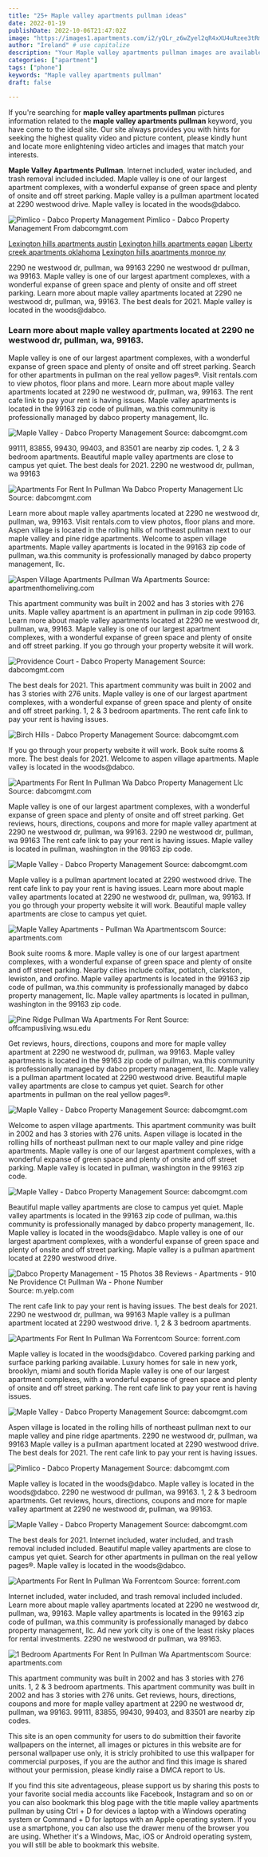 ```yaml
---
title: "25+ Maple valley apartments pullman ideas"
date: 2022-01-19
publishDate: 2022-10-06T21:47:02Z
image: "https://images1.apartments.com/i2/yQLr_z6wZyel2qR4xXU4uRzee3tRmMq3RXmSe9xlt8A/117/image.jpg"
author: "Ireland" # use capitalize
description: "Your Maple valley apartments pullman images are available. Maple valley apartments pullman are a topic that is being searched for and liked by netizens today. You can Download the Maple valley apartments pullman files here. Download all free photos."
categories: ["apartment"]
tags: ["phone"]
keywords: "Maple valley apartments pullman"
draft: false

---
```


If you're searching for **maple valley apartments pullman** pictures information related to the **maple valley apartments pullman** keyword, you have come to the ideal  site.  Our site always  provides you with  hints  for seeking  the highest  quality video and picture  content, please kindly hunt and locate more enlightening video articles and images  that match your interests.

**Maple Valley Apartments Pullman**. Internet included, water included, and trash removal included included. Maple valley is one of our largest apartment complexes, with a wonderful expanse of green space and plenty of onsite and off street parking. Maple valley is a pullman apartment located at 2290 westwood drive. Maple valley is located in the woods@dabco.

![Pimlico - Dabco Property Management](https://dabcomgmt.com/wp-content/uploads/2015/05/Pimlico-1bed-ext-3-1920x1440.jpg "Pimlico - Dabco Property Management")
Pimlico - Dabco Property Management From dabcomgmt.com

[Lexington hills apartments austin](/lexington-hills-apartments-austin/)
[Lexington hills apartments eagan](/lexington-hills-apartments-eagan/)
[Liberty creek apartments oklahoma](/liberty-creek-apartments-oklahoma/)
[Lexington hills apartments monroe ny](/lexington-hills-apartments-monroe-ny/)

2290 ne westwood dr, pullman, wa 99163 2290 ne westwood dr pullman, wa 99163. Maple valley is one of our largest apartment complexes, with a wonderful expanse of green space and plenty of onsite and off street parking. Learn more about maple valley apartments located at 2290 ne westwood dr, pullman, wa, 99163. The best deals for 2021. Maple valley is located in the woods@dabco.

### Learn more about maple valley apartments located at 2290 ne westwood dr, pullman, wa, 99163.

Maple valley is one of our largest apartment complexes, with a wonderful expanse of green space and plenty of onsite and off street parking. Search for other apartments in pullman on the real yellow pages®. Visit rentals.com to view photos, floor plans and more. Learn more about maple valley apartments located at 2290 ne westwood dr, pullman, wa, 99163. The rent cafe link to pay your rent is having issues. Maple valley apartments is located in the 99163 zip code of pullman, wa.this community is professionally managed by dabco property management, llc.


![Maple Valley - Dabco Property Management](https://dabcomgmt.com/wp-content/uploads/2015/07/Maple-Valley-Apt-2-bd.png "Maple Valley - Dabco Property Management")
Source: dabcomgmt.com

99111, 83855, 99430, 99403, and 83501 are nearby zip codes. 1, 2 &amp; 3 bedroom apartments. Beautiful maple valley apartments are close to campus yet quiet. The best deals for 2021. 2290 ne westwood dr, pullman, wa 99163

![Apartments For Rent In Pullman Wa Dabco Property Management Llc](https://dabcomgmt.com/wp-content/uploads/2015/05/Aspen-Village-500x400.jpg "Apartments For Rent In Pullman Wa Dabco Property Management Llc")
Source: dabcomgmt.com

Learn more about maple valley apartments located at 2290 ne westwood dr, pullman, wa, 99163. Visit rentals.com to view photos, floor plans and more. Aspen village is located in the rolling hills of northeast pullman next to our maple valley and pine ridge apartments. Welcome to aspen village apartments. Maple valley apartments is located in the 99163 zip code of pullman, wa.this community is professionally managed by dabco property management, llc.

![Aspen Village Apartments Pullman Wa Apartments](https://images1.apartmenthomeliving.com/i2/jnTL7m6qb7Ntx_Uar5N9iBzLexrkmQmJkWQugkJpI7Q/118/image.jpg "Aspen Village Apartments Pullman Wa Apartments")
Source: apartmenthomeliving.com

This apartment community was built in 2002 and has 3 stories with 276 units. Maple valley apartment is an apartment in pullman in zip code 99163. Learn more about maple valley apartments located at 2290 ne westwood dr, pullman, wa, 99163. Maple valley is one of our largest apartment complexes, with a wonderful expanse of green space and plenty of onsite and off street parking. If you go through your property website it will work.

![Providence Court - Dabco Property Management](https://dabcomgmt.com/wp-content/uploads/2015/05/Providence-Court-center-yard.jpg "Providence Court - Dabco Property Management")
Source: dabcomgmt.com

The best deals for 2021. This apartment community was built in 2002 and has 3 stories with 276 units. Maple valley is one of our largest apartment complexes, with a wonderful expanse of green space and plenty of onsite and off street parking. 1, 2 &amp; 3 bedroom apartments. The rent cafe link to pay your rent is having issues.

![Birch Hills - Dabco Property Management](https://dabcomgmt.com/wp-content/uploads/2018/11/BH-1bed-TH-ext-2-1920x1440.jpg "Birch Hills - Dabco Property Management")
Source: dabcomgmt.com

If you go through your property website it will work. Book suite rooms &amp; more. The best deals for 2021. Welcome to aspen village apartments. Maple valley is located in the woods@dabco.

![Apartments For Rent In Pullman Wa Dabco Property Management Llc](https://dabcomgmt.com/wp-content/uploads/2015/05/PA090058-500x400.jpg "Apartments For Rent In Pullman Wa Dabco Property Management Llc")
Source: dabcomgmt.com

Maple valley is one of our largest apartment complexes, with a wonderful expanse of green space and plenty of onsite and off street parking. Get reviews, hours, directions, coupons and more for maple valley apartment at 2290 ne westwood dr, pullman, wa 99163. 2290 ne westwood dr, pullman, wa 99163 The rent cafe link to pay your rent is having issues. Maple valley is located in pullman, washington in the 99163 zip code.

![Maple Valley - Dabco Property Management](https://dabcomgmt.com/wp-content/uploads/2015/06/MV-8.jpg "Maple Valley - Dabco Property Management")
Source: dabcomgmt.com

Maple valley is a pullman apartment located at 2290 westwood drive. The rent cafe link to pay your rent is having issues. Learn more about maple valley apartments located at 2290 ne westwood dr, pullman, wa, 99163. If you go through your property website it will work. Beautiful maple valley apartments are close to campus yet quiet.

![Maple Valley Apartments - Pullman Wa Apartmentscom](https://images1.apartments.com/i2/N5sYzz0xovompQ2qWUjA01o_Th7Un3IBRMKVkI9d22A/111/maple-valley-pullman-wa-primary-photo.jpg "Maple Valley Apartments - Pullman Wa Apartmentscom")
Source: apartments.com

Book suite rooms &amp; more. Maple valley is one of our largest apartment complexes, with a wonderful expanse of green space and plenty of onsite and off street parking. Nearby cities include colfax, potlatch, clarkston, lewiston, and orofino. Maple valley apartments is located in the 99163 zip code of pullman, wa.this community is professionally managed by dabco property management, llc. Maple valley apartments is located in pullman, washington in the 99163 zip code.

![Pine Ridge Pullman Wa Apartments For Rent](https://s3.amazonaws.com/rcp-prod-uploads/property_images/slider_images/2019-02/WashSt-Apartment-Building-523457.jpg "Pine Ridge Pullman Wa Apartments For Rent")
Source: offcampusliving.wsu.edu

Get reviews, hours, directions, coupons and more for maple valley apartment at 2290 ne westwood dr, pullman, wa 99163. Maple valley apartments is located in the 99163 zip code of pullman, wa.this community is professionally managed by dabco property management, llc. Maple valley is a pullman apartment located at 2290 westwood drive. Beautiful maple valley apartments are close to campus yet quiet. Search for other apartments in pullman on the real yellow pages®.

![Maple Valley - Dabco Property Management](https://dabcomgmt.com/wp-content/uploads/2015/07/PR-MV-ED-CD-PM-kitchen-Copy-5-1706x1280.jpg "Maple Valley - Dabco Property Management")
Source: dabcomgmt.com

Welcome to aspen village apartments. This apartment community was built in 2002 and has 3 stories with 276 units. Aspen village is located in the rolling hills of northeast pullman next to our maple valley and pine ridge apartments. Maple valley is one of our largest apartment complexes, with a wonderful expanse of green space and plenty of onsite and off street parking. Maple valley is located in pullman, washington in the 99163 zip code.

![Maple Valley - Dabco Property Management](https://dabcomgmt.com/wp-content/uploads/2015/05/Maple-Valley-ext-1920x1440.jpg "Maple Valley - Dabco Property Management")
Source: dabcomgmt.com

Beautiful maple valley apartments are close to campus yet quiet. Maple valley apartments is located in the 99163 zip code of pullman, wa.this community is professionally managed by dabco property management, llc. Maple valley is located in the woods@dabco. Maple valley is one of our largest apartment complexes, with a wonderful expanse of green space and plenty of onsite and off street parking. Maple valley is a pullman apartment located at 2290 westwood drive.

![Dabco Property Management - 15 Photos 38 Reviews - Apartments - 910 Ne Providence Ct Pullman Wa - Phone Number](https://s3-media0.fl.yelpcdn.com/bphoto/Zuoi9erbQ_ATyQIVNjBs3Q/348s.jpg "Dabco Property Management - 15 Photos 38 Reviews - Apartments - 910 Ne Providence Ct Pullman Wa - Phone Number")
Source: m.yelp.com

The rent cafe link to pay your rent is having issues. The best deals for 2021. 2290 ne westwood dr, pullman, wa 99163 Maple valley is a pullman apartment located at 2290 westwood drive. 1, 2 &amp; 3 bedroom apartments.

![Apartments For Rent In Pullman Wa Forrentcom](https://images1.forrent.com/i2/LEx4PhIoQ3b0_nmne-G6UV9PPYAF7vPJsLSey5YqhBo/117/image.jpg "Apartments For Rent In Pullman Wa Forrentcom")
Source: forrent.com

Maple valley is located in the woods@dabco. Covered parking parking and surface parking parking available. Luxury homes for sale in new york, brooklyn, miami and south florida Maple valley is one of our largest apartment complexes, with a wonderful expanse of green space and plenty of onsite and off street parking. The rent cafe link to pay your rent is having issues.

![Maple Valley - Dabco Property Management](https://dabcomgmt.com/wp-content/uploads/2015/07/Maple-Valley-Apt-3-bd.png "Maple Valley - Dabco Property Management")
Source: dabcomgmt.com

Aspen village is located in the rolling hills of northeast pullman next to our maple valley and pine ridge apartments. 2290 ne westwood dr, pullman, wa 99163 Maple valley is a pullman apartment located at 2290 westwood drive. The best deals for 2021. The rent cafe link to pay your rent is having issues.

![Pimlico - Dabco Property Management](https://dabcomgmt.com/wp-content/uploads/2015/05/Pimlico-1bed-ext-3-1920x1440.jpg "Pimlico - Dabco Property Management")
Source: dabcomgmt.com

Maple valley is located in the woods@dabco. Maple valley is located in the woods@dabco. 2290 ne westwood dr pullman, wa 99163. 1, 2 &amp; 3 bedroom apartments. Get reviews, hours, directions, coupons and more for maple valley apartment at 2290 ne westwood dr, pullman, wa 99163.

![Maple Valley - Dabco Property Management](https://dabcomgmt.com/wp-content/uploads/2015/06/Maple-Valley.jpg "Maple Valley - Dabco Property Management")
Source: dabcomgmt.com

The best deals for 2021. Internet included, water included, and trash removal included included. Beautiful maple valley apartments are close to campus yet quiet. Search for other apartments in pullman on the real yellow pages®. Maple valley is located in the woods@dabco.

![Apartments For Rent In Pullman Wa Forrentcom](https://images1.forrent.com/i2/uyRJlfSoQHrIchJzk-5KsTKDdK4HwHUmArTI7oNc5vM/117/image.jpg "Apartments For Rent In Pullman Wa Forrentcom")
Source: forrent.com

Internet included, water included, and trash removal included included. Learn more about maple valley apartments located at 2290 ne westwood dr, pullman, wa, 99163. Maple valley apartments is located in the 99163 zip code of pullman, wa.this community is professionally managed by dabco property management, llc. Ad new york city is one of the least risky places for rental investments. 2290 ne westwood dr pullman, wa 99163.

![1 Bedroom Apartments For Rent In Pullman Wa Apartmentscom](https://images1.apartments.com/i2/yQLr_z6wZyel2qR4xXU4uRzee3tRmMq3RXmSe9xlt8A/117/image.jpg "1 Bedroom Apartments For Rent In Pullman Wa Apartmentscom")
Source: apartments.com

This apartment community was built in 2002 and has 3 stories with 276 units. 1, 2 &amp; 3 bedroom apartments. This apartment community was built in 2002 and has 3 stories with 276 units. Get reviews, hours, directions, coupons and more for maple valley apartment at 2290 ne westwood dr, pullman, wa 99163. 99111, 83855, 99430, 99403, and 83501 are nearby zip codes.

This site is an open community for users to do submittion their favorite wallpapers on the internet, all images or pictures in this website are for personal wallpaper use only, it is stricly prohibited to use this wallpaper for commercial purposes, if you are the author and find this image is shared without your permission, please kindly raise a DMCA report to Us.

If you find this site adventageous, please support us by sharing this posts to your favorite social media accounts like Facebook, Instagram and so on or you can also bookmark this blog page with the title maple valley apartments pullman by using Ctrl + D for devices a laptop with a Windows operating system or Command + D for laptops with an Apple operating system. If you use a smartphone, you can also use the drawer menu of the browser you are using. Whether it's a Windows, Mac, iOS or Android operating system, you will still be able to bookmark this website.
